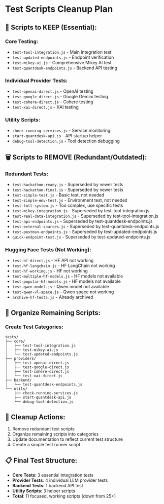 # Test Scripts Cleanup Plan

## 🧹 **Scripts to KEEP (Essential):**

### **Core Testing:**
- `test-tool-integration.js` - Main integration test
- `test-updated-endpoints.js` - Endpoint verification
- `test-mikey-ai.js` - Comprehensive Mikey AI test
- `test-quantdesk-endpoints.js` - Backend API testing

### **Individual Provider Tests:**
- `test-openai-direct.js` - OpenAI testing
- `test-google-direct.js` - Google Gemini testing
- `test-cohere-direct.js` - Cohere testing
- `test-xai-direct.js` - XAI testing

### **Utility Scripts:**
- `check-running-services.js` - Service monitoring
- `start-quantdesk-api.js` - API startup helper
- `debug-tool-detection.js` - Tool detection debugging

## 🗑️ **Scripts to REMOVE (Redundant/Outdated):**

### **Redundant Tests:**
- `test-hackathon-ready.js` - Superseded by newer tests
- `test-hackathon-final.js` - Superseded by newer tests
- `test-simple-test.js` - Basic test, not needed
- `test-simple-env-test.js` - Environment test, not needed
- `test-full-system.js` - Too complex, use specific tests
- `test-mikey-integration.js` - Superseded by test-tool-integration.js
- `test-real-data-integration.js` - Superseded by test-tool-integration.js
- `test-api-endpoints.js` - Superseded by test-quantdesk-endpoints.js
- `test-external-sources.js` - Superseded by test-quantdesk-endpoints.js
- `test-postman-endpoints.js` - Superseded by test-updated-endpoints.js
- `quick-endpoint-test.js` - Superseded by test-updated-endpoints.js

### **Hugging Face Tests (Not Working):**
- `test-hf-direct.js` - HF API not working
- `test-hf-langchain.js` - HF LangChain not working
- `test-hf-working.js` - HF not working
- `test-multiple-hf-models.js` - HF models not available
- `test-popular-hf-models.js` - HF models not available
- `test-qwen-model.js` - Qwen model not available
- `test-qwen-vl-space.js` - Qwen space not working
- `archive-hf-tests.js` - Already archived

## 📁 **Organize Remaining Scripts:**

### **Create Test Categories:**
```
tests/
├── core/
│   ├── test-tool-integration.js
│   ├── test-mikey-ai.js
│   └── test-updated-endpoints.js
├── providers/
│   ├── test-openai-direct.js
│   ├── test-google-direct.js
│   ├── test-cohere-direct.js
│   └── test-xai-direct.js
├── backend/
│   └── test-quantdesk-endpoints.js
└── utils/
    ├── check-running-services.js
    ├── start-quantdesk-api.js
    └── debug-tool-detection.js
```

## 🎯 **Cleanup Actions:**
1. Remove redundant test scripts
2. Organize remaining scripts into categories
3. Update documentation to reflect current test structure
4. Create a simple test runner script

## 📋 **Final Test Structure:**
- **Core Tests**: 3 essential integration tests
- **Provider Tests**: 4 individual LLM provider tests
- **Backend Tests**: 1 backend API test
- **Utility Scripts**: 3 helper scripts
- **Total**: 11 focused, working scripts (down from 25+)

